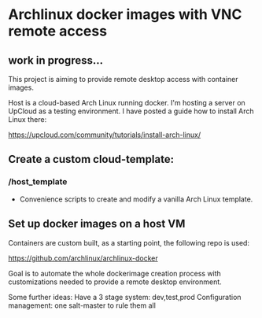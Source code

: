 # Archlinux docker images with VNC remote access
## work in progress...

This project is aiming to provide remote desktop access with container images.

Host is a cloud-based Arch Linux running docker. I'm hosting a server on UpCloud
as a testing environment. I have posted a guide how to install Arch Linux there:

https://upcloud.com/community/tutorials/install-arch-linux/

## Create a custom cloud-template:
### /host_template
- Convenience scripts to create and modify a vanilla Arch Linux template.

## Set up docker images on a host VM

Containers are custom built, as a starting point, the following repo is used:

https://github.com/archlinux/archlinux-docker

Goal is to automate the whole dockerimage creation process with customizations
needed to provide a remote desktop environment.

Some further ideas:
Have a 3 stage system: dev,test,prod
Configuration management: one salt-master to rule them all


